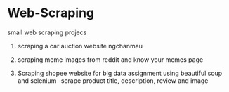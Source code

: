# Web-Scraping

small web scraping projecs 

1. scraping a car auction website ngchanmau

2. scraping meme images from reddit and know your memes page

3. Scraping shopee website for big data assignment using beautiful soup and selenium
-scrape product title, description, review and image
